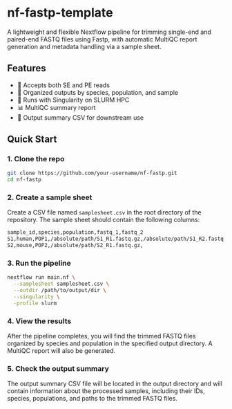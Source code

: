 # nf-fastp-template

A lightweight and flexible Nextflow pipeline for trimming single-end and paired-end FASTQ files using Fastp, with automatic MultiQC report generation and metadata handling via a sample sheet.

## Features

- 🧬 Accepts both SE and PE reads
- 🔗 Organized outputs by species, population, and sample
- 🚀 Runs with Singularity on SLURM HPC
- 📊 MultiQC summary report
- 📝 Output summary CSV for downstream use

## Quick Start

### 1. Clone the repo

```bash
git clone https://github.com/your-username/nf-fastp.git
cd nf-fastp
```

### 2. Create a sample sheet

Create a CSV file named `samplesheet.csv` in the root directory of the repository. The sample sheet should contain the following columns:

```bash
sample_id,species,population,fastq_1,fastq_2
S1,human,POP1,/absolute/path/S1_R1.fastq.gz,/absolute/path/S1_R2.fastq.gz
S2,mouse,POP2,/absolute/path/S2_R1.fastq.gz,
```
### 3. Run the pipeline

```bash
nextflow run main.nf \
  --samplesheet samplesheet.csv \
  --outdir /path/to/output/dir \
  --singularity \
  -profile slurm
```
### 4. View the results
After the pipeline completes, you will find the trimmed FASTQ files organized by species and population in the specified output directory. A MultiQC report will also be generated.

### 5. Check the output summary
The output summary CSV file will be located in the output directory and will contain information about the processed samples, including their IDs, species, populations, and paths to the trimmed FASTQ files.